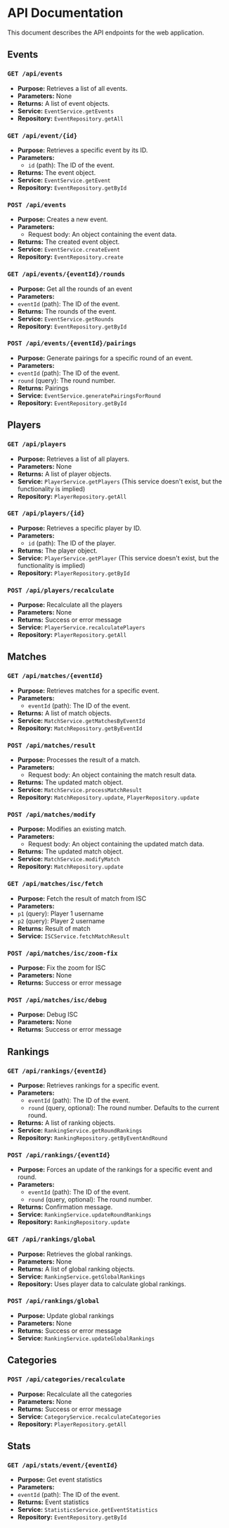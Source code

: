 # API Documentation

This document describes the API endpoints for the web application.

## Events

### `GET /api/events`

- **Purpose:** Retrieves a list of all events.
- **Parameters:** None
- **Returns:** A list of event objects.
- **Service:** `EventService.getEvents`
- **Repository:** `EventRepository.getAll`

### `GET /api/event/{id}`

- **Purpose:** Retrieves a specific event by its ID.
- **Parameters:**
    - `id` (path): The ID of the event.
- **Returns:** The event object.
- **Service:** `EventService.getEvent`
- **Repository:** `EventRepository.getById`

### `POST /api/events`

- **Purpose:** Creates a new event.
- **Parameters:**
    - Request body: An object containing the event data.
- **Returns:** The created event object.
- **Service:** `EventService.createEvent`
- **Repository:** `EventRepository.create`

### `GET /api/events/{eventId}/rounds`
- **Purpose:** Get all the rounds of an event
- **Parameters:**
 - `eventId` (path): The ID of the event.
- **Returns:** The rounds of the event.
- **Service:** `EventService.getRounds`
- **Repository:** `EventRepository.getById`

### `POST /api/events/{eventId}/pairings`
- **Purpose:** Generate pairings for a specific round of an event.
- **Parameters:**
 - `eventId` (path): The ID of the event.
 - `round` (query): The round number.
- **Returns:** Pairings
- **Service:** `EventService.generatePairingsForRound`
- **Repository:** `EventRepository.getById`

## Players

### `GET /api/players`

- **Purpose:** Retrieves a list of all players.
- **Parameters:** None
- **Returns:** A list of player objects.
- **Service:** `PlayerService.getPlayers` (This service doesn't exist, but the functionality is implied)
- **Repository:** `PlayerRepository.getAll`

### `GET /api/players/{id}`

- **Purpose:** Retrieves a specific player by ID.
- **Parameters:**
    - `id` (path): The ID of the player.
- **Returns:** The player object.
- **Service:** `PlayerService.getPlayer` (This service doesn't exist, but the functionality is implied)
- **Repository:** `PlayerRepository.getById`

### `POST /api/players/recalculate`
- **Purpose:** Recalculate all the players
- **Parameters:** None
- **Returns:** Success or error message
- **Service:** `PlayerService.recalculatePlayers`
- **Repository:** `PlayerRepository.getAll`

## Matches

### `GET /api/matches/{eventId}`

- **Purpose:** Retrieves matches for a specific event.
- **Parameters:**
    - `eventId` (path): The ID of the event.
- **Returns:** A list of match objects.
- **Service:** `MatchService.getMatchesByEventId`
- **Repository:** `MatchRepository.getByEventId`

### `POST /api/matches/result`

- **Purpose:** Processes the result of a match.
- **Parameters:**
    - Request body: An object containing the match result data.
- **Returns:** The updated match object.
- **Service:** `MatchService.processMatchResult`
- **Repository:** `MatchRepository.update`, `PlayerRepository.update`

### `POST /api/matches/modify`

- **Purpose:** Modifies an existing match.
- **Parameters:**
  - Request body: An object containing the updated match data.
- **Returns:** The updated match object.
- **Service:** `MatchService.modifyMatch`
- **Repository:** `MatchRepository.update`

### `GET /api/matches/isc/fetch`
- **Purpose:** Fetch the result of match from ISC
- **Parameters:**
 - `p1` (query): Player 1 username
 - `p2` (query): Player 2 username
- **Returns:** Result of match
- **Service:** `ISCService.fetchMatchResult`

### `POST /api/matches/isc/zoom-fix`
- **Purpose:** Fix the zoom for ISC
- **Parameters:** None
- **Returns:** Success or error message

### `POST /api/matches/isc/debug`
- **Purpose:** Debug ISC
- **Parameters:** None
- **Returns:** Success or error message

## Rankings

### `GET /api/rankings/{eventId}`

- **Purpose:** Retrieves rankings for a specific event.
- **Parameters:**
    - `eventId` (path): The ID of the event.
    - `round` (query, optional): The round number. Defaults to the current round.
- **Returns:** A list of ranking objects.
- **Service:** `RankingService.getRoundRankings`
- **Repository:** `RankingRepository.getByEventAndRound`

### `POST /api/rankings/{eventId}`

- **Purpose:** Forces an update of the rankings for a specific event and round.
- **Parameters:**
    - `eventId` (path): The ID of the event.
    - `round` (query, optional): The round number.
- **Returns:**  Confirmation message.
- **Service:** `RankingService.updateRoundRankings`
- **Repository:** `RankingRepository.update`

### `GET /api/rankings/global`

- **Purpose:** Retrieves the global rankings.
- **Parameters:** None
- **Returns:** A list of global ranking objects.
- **Service:** `RankingService.getGlobalRankings`
- **Repository:** Uses player data to calculate global rankings.

### `POST /api/rankings/global`
- **Purpose:** Update global rankings
- **Parameters:** None
- **Returns:** Success or error message
- **Service:** `RankingService.updateGlobalRankings`

## Categories
### `POST /api/categories/recalculate`
- **Purpose:** Recalculate all the categories
- **Parameters:** None
- **Returns:** Success or error message
- **Service:** `CategoryService.recalculateCategories`
- **Repository:** `PlayerRepository.getAll`

## Stats
### `GET /api/stats/event/{eventId}`
- **Purpose:** Get event statistics
- **Parameters:**
 - `eventId` (path): The ID of the event.
- **Returns:** Event statistics
- **Service:** `StatisticsService.getEventStatistics`
- **Repository:** `EventRepository.getById`